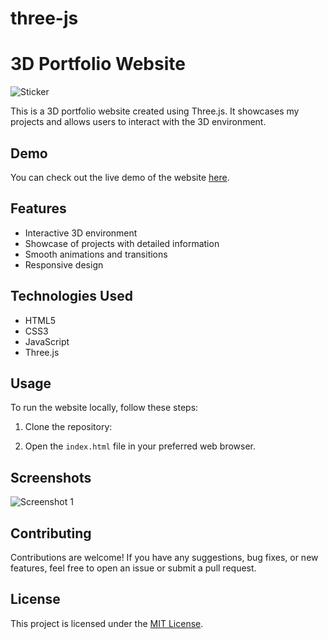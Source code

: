 # three-js

# 3D Portfolio Website

![Sticker](path_to_sticker_image.png)

This is a 3D portfolio website created using Three.js. It showcases my projects and allows users to interact with the 3D environment.

## Demo

You can check out the live demo of the website [here](https://three-kz9cdsl0g-manvendra2000.vercel.app/).

## Features

- Interactive 3D environment
- Showcase of projects with detailed information
- Smooth animations and transitions
- Responsive design

## Technologies Used

- HTML5
- CSS3
- JavaScript
- Three.js

## Usage

To run the website locally, follow these steps:

1. Clone the repository:




2. Open the `index.html` file in your preferred web browser.

## Screenshots

![Screenshot 1](https://github.com/Manvendra2000/three-js/assets/53358773/11547c7d-37ee-416c-9363-4ec042e367a5)


## Contributing

Contributions are welcome! If you have any suggestions, bug fixes, or new features, feel free to open an issue or submit a pull request.

## License

This project is licensed under the [MIT License](LICENSE).



